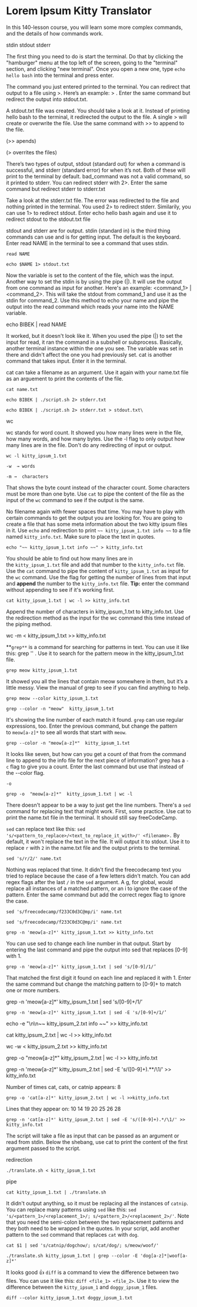# Lorem Ipsum Kitty Translator

In this 140-lesson course, you will learn some more complex commands, and the details of how commands work.

stdin stdout stderr

The first thing you need to do is start the terminal. Do that by clicking the "hamburger" menu at the top left of the screen, going to the "terminal" section, and clicking "new terminal". Once you open a new one, type `echo hello bash` into the terminal and press enter.

The command you just entered printed to the terminal. You can redirect that output to a file using >. Here’s an example: <command> > <filename>. Enter the same command but redirect the output into stdout.txt.

A stdout.txt file was created. You should take a look at it. Instead of printing hello bash to the terminal, it redirected the output to the file. A single > will create or overwrite the file. Use the same command with >> to append to the file.

(>> apends)

 (> overrites the files)

There’s two types of output, stdout (standard out) for when a command is successful, and stderr (standard error) for when it’s not. Both of these will print to the terminal by default. bad_command was not a valid command, so it printed to stderr. You can redirect stderr with 2>. Enter the same command but redirect stderr to stderr.txt

Take a look at the stderr.txt file. The error was redirected to the file and nothing printed in the terminal. You used 2> to redirect stderr. Similarily, you can use 1> to redirect stdout. Enter echo hello bash again and use it to redirect stdout to the stdout.txt file

stdout and stderr are for output. stdin (standard in) is the third thing commands can use and is for getting input. The default is the keyboard. Enter read NAME in the terminal to see a command that uses stdin.

`read NAME`

`echo $NAME 1> stdout.txt`

Now the variable is set to the content of the file, which was the input. Another way to set the stdin is by using the pipe (|). It will use the output from one command as input for another. Here's an example: <command_1> | <command_2>. This will take the stdout from command_1 and use it as the stdin for command_2. Use this method to echo your name and pipe the output into the read command which reads your name into the NAME variable.

 echo BIBEK | read NAME

It worked, but it doesn't look like it. When you used the pipe (|) to set the input for read, it ran the command in a subshell or subprocess. Basically, another terminal instance within the one you see. The variable was set in there and didn't affect the one you had previously set. cat is another command that takes input. Enter it in the terminal.

cat can take a filename as an argument. Use it again with your name.txt file as an arguement to print the contents of the file.

 `cat name.txt`

`echo BIBEK | ./script.sh 2> stderr.txt`

`echo BIBEK | ./script.sh 2> stderr.txt > stdout.txt\`

wc

wc stands for word count. It showed you how many lines were in the file, how many words, and how many bytes. Use the -l flag to only output how many lines are in the file. Don't do any redirecting of input or output.

`wc -l kitty_ipsum_1.txt`

`-w  → words`

`-m →  characters`

That shows the byte count instead of the character count. Some characters must be more than one byte. Use `cat` to pipe the content of the file as the input of the `wc` command to see if the output is the same.

No filename again with fewer spaces that time. You may have to play with certain commands to get the output you are looking for. You are going to create a file that has some meta information about the two kitty ipsum files in it. Use `echo` and redirection to print `~~ kitty_ipsum_1.txt info ~~` to a file named `kitty_info.txt`. Make sure to place the text in quotes.

`echo "~~ kitty_ipsum_1.txt info ~~" > kitty_info.txt`

You should be able to find out how many lines are in the `kitty_ipsum_1.txt` file and add that number to the `kitty_info.txt` file. Use the `cat` command to pipe the content of `kitty_ipsum_1.txt` as input for the `wc` command. Use the flag for getting the number of lines from that input and **append** the number to the `kitty_info.txt` file. **Tip:** enter the command without appending to see if it's working first.

`cat kitty_ipsum_1.txt | wc -l >> kitty_info.txt`

Append the number of characters in kitty_ipsum_1.txt to kitty_info.txt. Use the redirection method as the input for the wc command this time instead of the piping method.

wc -m < kitty_ipsum_1.txt >> kitty_info.txt

**`grep**` is a command for searching for patterns in text. You can use it like this: grep '<pattern>' <filename>. Use it to search for the pattern meow in the kitty_ipsum_1.txt file.

 `grep meow kitty_ipsum_1.txt`

It showed you all the lines that contain meow somewhere in them, but it’s a little messy. View the manual of grep to see if you can find anything to help.

`grep meow --color kitty_ipsum_1.txt`

`grep --color -n "meow"  kitty_ipsum_1.txt`

It's showing the line number of each match it found. `grep` can use regular expressions, too. Enter the previous command, but change the pattern to `meow[a-z]*` to see all words that start with `meow`.

`grep --color -n "meow[a-z]*"  kitty_ipsum_1.txt`

It looks like seven, but how can you get a count of that from the command line to append to the info file for the next piece of information? grep has a `-c` flag to give you a count. Enter the last command but use that instead of the --color flag.

`-o`

`grep -o  "meow[a-z]*"  kitty_ipsum_1.txt | wc -l`

There doesn't appear to be a way to just get the line numbers. There's a `sed` command for replacing text that might work. First, some practice. Use cat to print the name.txt file in the terminal. It should still say freeCodeCamp.

`sed` can replace text like this: `sed 's/<pattern_to_replace>/<text_to_replace_it_with>/' <filename>.` By default, it won't replace the text in the file. It will output it to stdout. Use it to replace `r` with `2` in the name.txt file and the output prints to the terminal.

`sed 's/r/2/' name.txt`

Nothing was replaced that time. It didn't find the freecodecamp text you tried to replace because the case of a few letters didn't match. You can add regex flags after the last `/` in the `sed` argument. A g, for global, would replace all instances of a matched pattern, or an i to ignore the case of the pattern. Enter the same command but add the correct regex flag to ignore the case.

`sed 's/freecodecamp/f233C0d3C@mp/i' name.txt`

`sed 's/freecodecamp/f233C0d3C@mp/i' name.txt`

`grep -n 'meow[a-z]*' kitty_ipsum_1.txt >> kitty_info.txt`

You can use sed to change each line number in that output. Start by entering the last command and pipe the output into sed that replaces [0-9] with 1.

`grep -n 'meow[a-z]*' kitty_ipsum_1.txt | sed 's/[0-9]/1/’`

That matched the first digit it found on each line and replaced it with 1. Enter the same command but change the matching pattern to [0-9]+ to match one or more numbers.

grep -n 'meow[a-z]*' kitty_ipsum_1.txt | sed 's/[0-9]+/1/’

`grep -n 'meow[a-z]*' kitty_ipsum_1.txt | sed -E 's/[0-9]+/1/’`

echo -e "\n\n~~ kitty_ipsum_2.txt info ~~" >> kitty_info.txt

cat kitty_ipsum_2.txt | wc -l >> kitty_info.txt

 wc -w < kitty_ipsum_2.txt >> kitty_info.txt

 grep -o "meow[a-z]*" kitty_ipsum_2.txt | wc -l >> kitty_info.txt

grep -n 'meow[a-z]*' kitty_ipsum_2.txt | sed -E 's/([0-9]+).**/\1/' >> kitty_info.txt

Number of times cat, cats, or catnip appears:
8

 `grep -o 'cat[a-z]*' kitty_ipsum_2.txt | wc -l >>kitty_info.txt`

Lines that they appear on:
10
14
19
20
25
26
28

 `grep -n 'cat[a-z]*' kitty_ipsum_2.txt | sed -E 's/([0-9]+).*/\1/' >> kitty_info.txt`

The script will take a file as input that can be passed as an argument or read from stdin. Below the shebang, use cat to print the content of the first argument passed to the script.

redirection

`./translate.sh < kitty_ipsum_1.txt`

pipe

 `cat kitty_ipsum_1.txt | ./translate.sh`

It didn't output anything, so it must be replacing all the instances of `catnip`. You can replace many patterns using `sed` like this: `sed 's/<pattern_1>/<replacement_1>/; s/<pattern_2>/<replacement_2>/'`. Note that you need the semi-colon between the two replacement patterns and they both need to be wrapped in the quotes. In your script, add another pattern to the `sed` command that replaces `cat` with `dog`.

```
cat $1 | sed 's/catnip/dogchow/; s/cat/dog/; s/meow/woof/'

```

`./translate.sh kitty_ipsum_1.txt | grep --color -E 'dog[a-z]*|woof[a-z]*'` 

It looks good 👍 `diff` is a command to view the difference between two files. You can use it like this: `diff <file_1> <file_2>`. Use it to view the difference between the `kitty_ipsum_1` and `doggy_ipsum_1` files.

`diff --color kitty_ipsum_1.txt doggy_ipsum_1.txt`
